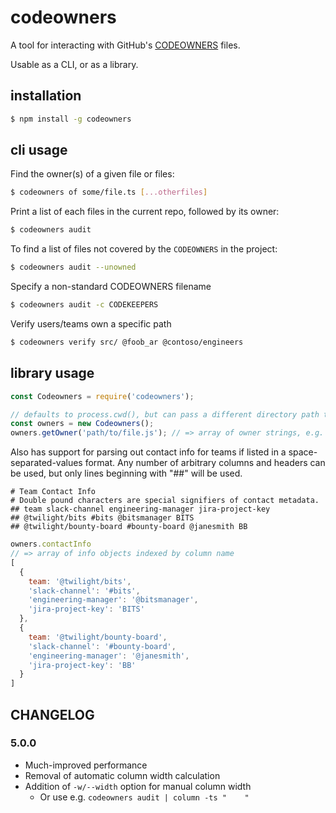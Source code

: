 # codeowners

A tool for interacting with GitHub's
[CODEOWNERS](https://help.github.com/articles/about-codeowners/) files.

Usable as a CLI, or as a library.

## installation

```sh
$ npm install -g codeowners
```

## cli usage

Find the owner(s) of a given file or files:
```sh
$ codeowners of some/file.ts [...otherfiles]
```

Print a list of each files in the current repo, followed by its owner:

```sh
$ codeowners audit
```

To find a list of files not covered by the `CODEOWNERS` in the project:

```sh
$ codeowners audit --unowned
```

Specify a non-standard CODEOWNERS filename

```sh
$ codeowners audit -c CODEKEEPERS
```

Verify users/teams own a specific path
```sh
$ codeowners verify src/ @foob_ar @contoso/engineers
```

## library usage

```js
const Codeowners = require('codeowners');

// defaults to process.cwd(), but can pass a different directory path to constructor
const owners = new Codeowners();
owners.getOwner('path/to/file.js'); // => array of owner strings, e.g. ['@noahm']
```

Also has support for parsing out contact info for teams if listed in a space-separated-values format.
Any number of arbitrary columns and headers can be used, but only lines beginning with "##" will be used.
```
# Team Contact Info
# Double pound characters are special signifiers of contact metadata.
## team slack-channel engineering-manager jira-project-key
## @twilight/bits #bits @bitsmanager BITS
## @twilight/bounty-board #bounty-board @janesmith BB
```

```js
owners.contactInfo
// => array of info objects indexed by column name
[
  {
    team: '@twilight/bits',
    'slack-channel': '#bits',
    'engineering-manager': '@bitsmanager',
    'jira-project-key': 'BITS'
  },
  {
    team: '@twilight/bounty-board',
    'slack-channel': '#bounty-board',
    'engineering-manager': '@janesmith',
    'jira-project-key': 'BB'
  }
]
```

## CHANGELOG

### 5.0.0

- Much-improved performance
- Removal of automatic column width calculation
- Addition of `-w/--width` option for manual column width
  - Or use e.g. `codeowners audit | column -ts "    "`

